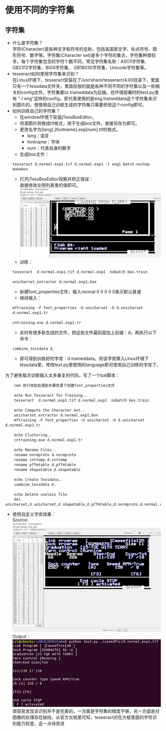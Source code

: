 # 使用不同的字符集 #
## 字符集
*   什么是字符集？  
字符(Character)是各种文字和符号的总称，包括各国家文字、标点符号、图形符号、数字等。字符集(Character set)是多个字符的集合，字符集种类较多，每个字符集包含的字符个数不同，常见字符集名称：ASCII字符集、GB2312字符集、BIG5字符集、 GB18030字符集、Unicode字符集等。
*   tesseract如何使用字符集来识别？  
在Linux环境下，tesseract安装在了/usr/share/tesseract/4.00目录下，里面只有一个tessdata文件夹，里面存放的就是各种不同不同的字符集以及一些相关的config文件。字符集都以.traineddata为后缀。在环境部署时的test.py里有 “-l eng”这样的config，即代表使用的是eng.traineddata这个字符集来识别图片的。想使用自己训练生成的字符集只需要修改这个config即可。
*   如何训练自己的字符集？  
    *   在window环境下安装jTessBoxEditor。  
    *   将源图片转换成tif格式，用于生成box文件。直接另存为即可。
    *   更改名字为[lang].[fontname].exp[num].tif的格式。  
        *   lang：语言
        *   fontname：字体
        *   num：代表自身的数字
    *   生成box文件：
    ```
    tesseract d.normal.exp1.tif d.normal.exp1 -l eng1 batch.nochop makebox
    ```
    *   打开jTessBoxEditor观察并矫正错误：  
    直接修改左侧列表里的值即可。
    ![](./picture/jTess.png)
    *   训练：
    ```
    tesseract  d.normal.exp1.tif d.normal.exp1  nobatch box.train

    unicharset_extractor d.normal.exp1.box  
    ```
    *   新建font_properties文件，输入normal 0 0 0 0 0表示默认普通
    *   继续输入：
    ```
    mftraining -F font_properties -U unicharset -O d.unicharset d.normal.exp1.tr

    cntraining.exe d.normal.exp1.tr 
    ```
    *   此时有很多新生成的文件，把这些文件最前面加上前缀：d，再执行以下命令：
    ```
    combine_tessdata d.
    ```
    *   即可得到训练好的字库：d.traineddata。将该字库移入Linux环境下tessdata里，修改test.py里使用的language即可使用自己训练的字库了。  

为了避免每次训练输入太多重复的代码，写了一个bat脚本：
```
    rem 执行改批处理前先要目录下创建font_properties文件  

    echo Run Tesseract for Training..  
    tesseract  d.normal.exp1.tif d.normal.exp1  nobatch box.train
    
    echo Compute the Character Set..  
    unicharset_extractor d.normal.exp1.box  
    mftraining -F font_properties -U unicharset -O d.unicharset d.normal.exp1.tr  
    
    echo Clustering..  
    cntraining.exe d.normal.exp1.tr  
    
    echo Rename Files..  
    rename normproto d.normproto  
    rename inttemp d.inttemp  
    rename pffmtable d.pffmtable  
    rename shapetable d.shapetable   
    
    echo Create Tessdata..  
    combine_tessdata d.  

    echo Delete useless file
    del unicharset,d.unicharset,d.shapetable,d.pffmtable,d.normproto,d.normal.exp0.tr,d.inttemp
```
*   使用自定义字库效果：  
Source:  
![](./picture/2s.png)                         
Output：  
![](picture/2o.png)  
很容易发现该识别并不是完美的，一方面是字符集的精度不够，另一方面是对图像的处理存在缺陷，从官方文档里可知，tesseract对在方框里面的字符识别能力较差，这一点待改进

